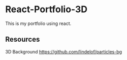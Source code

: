 # React-Portfolio-3D
This is my portfolio using react.


## Resources 

3D Background 
https://github.com/lindelof/particles-bg
